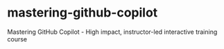 # mastering-github-copilot
Mastering GitHub Copilot - High impact, instructor-led interactive training course
